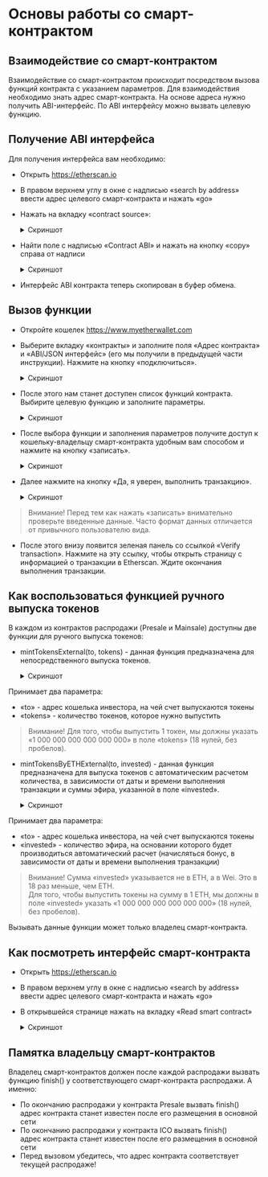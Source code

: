 # Основы работы со смарт-контрактом

## Взаимодействие со смарт-контрактом
Взаимодействие со смарт-контрактом происходит посредством вызова функций контракта с указанием параметров.
Для взаимодействия необходимо знать адрес смарт-контракта.
На основе адреса нужно получить ABI-интерфейс.
По ABI интерфейсу можно вызвать целевую функцию.

## Получение ABI интерфейса
Для получения интерфейса вам необходимо:
* Открыть https://etherscan.io


* В правом верхнем углу в окне с надписью «search by address» ввести адрес целевого смарт-контракта и нажать «go»



* Нажать на вкладку «contract source»:
  <details><summary>Скриншот</summary>

  ![how-to-find-contract-source](images/how-to-find-contract-source.png)

  </details>


* Найти поле с надписью «Contract ABI» и нажать на кнопку «copy» справа от надписи
  <details><summary>Скриншот</summary>

  ![how-to-find-contract-source](images/how-to-find-contract-source.png)

  </details>


* Интерфейс ABI контракта теперь скопирован в буфер обмена.

## Вызов функции
* Откройте кошелек https://www.myetherwallet.com


* Выберите вкладку «контракты» и заполните поля «Адрес контракта» и «ABI/JSON интерфейс» (его мы получили в предыдущей части инструкции). Нажмите на кнопку «подключиться».
  <details><summary>Скриншот</summary>

  ![how-to-interact-with-contract](images/how-to-interact-with-contract.png)

  </details>


* После этого нам станет доступен список функций контракта. Выбирите целевую функцию и заполните параметры.
  <details><summary>Скриншот</summary>

  ![how-to-call-a-function](images/how-to-call-a-function.png)

  </details>


* После выбора функции и заполнения параметров получите доступ к кошельку-владельцу смарт-контракта удобным вам способом и нажмите на кнопку «записать».
  <details><summary>Скриншот</summary>

  ![how-to-gain-an-access-to-a-function](images/how-to-gain-an-access-to-a-function.png)

  </details>


* Далее нажмите на кнопку «Да, я уверен, выполнить транзакцию».
  <details><summary>Скриншот</summary>

  ![how-to-confirm-transaction](images/how-to-confirm-transaction.png)

  </details>

>Внимание! Перед тем как нажать «записать» внимательно проверьте введенные данные. Часто формат данных отличается от привычного пользователю вида.

* После этого внизу появится зеленая панель со ссылкой «Verify transaction». Нажмите на эту ссылку, чтобы открыть страницу с информацией о транзакции в Etherscan. Ждите окончания выполнения транзакции.

## Как воспользоваться функцией ручного выпуска токенов
В каждом из контрактов распродажи (Presale и Mainsale) доступны две функции для ручного выпуска токенов:

* mintTokensExternal(to, tokens) - данная функция предназначена для непосредственного выпуска токенов.  
  <details><summary>Скриншот</summary>

  ![mint-tokens](images/mint-tokens.jpg)

  </details>
Принимает два параметра:  
  * «to» - адрес кошелька инвестора, на чей счет выпускаются токены
  * «tokens» - количество токенов, которое нужно выпустить

>Внимание! Для того, чтобы выпустить 1 токен, мы должны указать «1 000 000 000 000 000 000» в поле «tokens» (18 нулей, без пробелов).

* mintTokensByETHExternal(to, invested) - данная функция предназначена для выпуска токенов с автоматическим расчетом количества, в зависимости от даты и времени выполнения транзакции и суммы эфира, указанной в поле «invested».
  <details><summary>Скриншот</summary>

  ![mint-tokens-by-eth](images/mint-tokens-by-eth.jpg)

  </details>
Принимает два параметра:  
  * «to» - адрес кошелька инвестора, на чей счет выпускаются токены
  * «invested» - количество эфира, на основании которого будет производиться автоматический расчет (начисляться бонус, в зависимости от даты и времени выполнения транзакции)

>Внимание! Сумма «invested» указывается не в ETH, а в Wei. Это в 18 раз меньше, чем ETH.  
Для того, чтобы выпустить токены на сумму в 1 ETH, мы должны в поле «invested» указать «1 000 000 000 000 000 000» (18 нулей, без пробелов).

Вызывать данные функции может только владелец смарт-контракта.

## Как посмотреть интерфейс смарт-контракта
* Открыть https://etherscan.io
* В правом верхнем углу в окне с надписью «search by address» ввести адрес целевого смарт-контракта и нажать «go»
* В открывшейся странице нажать на вкладку «Read smart contract»
  <details><summary>Скриншот</summary>

  ![how-to-read-contract](images/how-to-read-contract.png)

  </details>

## Памятка владельцу смарт-контрактов
Владелец смарт-контрактов должен после каждой распродажи вызвать функцию finish() у соответствующего смарт-контракта распродажи. А именно:
* По окончанию распродажи у контракта Presale вызвать finish()  
адрес контракта станет известен после его размещения в основной сети
* По окончанию распродажи у контракта ICO вызвать finish()  
адрес контракта станет известен после его размещения в основной сети
* Перед вызовом убедитесь, что адрес контракта соответствует текущей распродаже!
